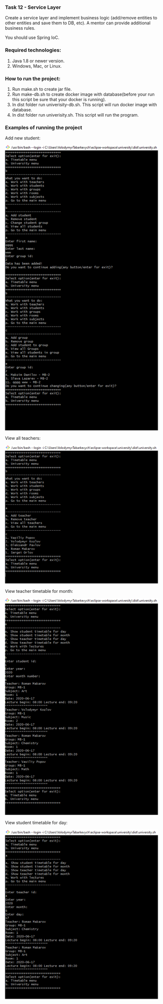 ### Task 12 - Service Layer
Create a service layer and implement business logic (add/remove entities to other entities and save them to DB, etc). A mentor can provide additional business rules.

You should use Spring IoC.

### Required technologies:
1. Java 1.8 or newer version.
2. Windows, Mac, or Linux.

### How to run the project:
1. Run make.sh to create jar file.
2. Run make-db.sh to create docker image with database(before your run this script be sure that your docker is running).
3. In dist folder run univerisity-db.sh. This script will run docker image with database.
4. In dist folder run univerisity.sh. This script will run the program.

### Examples of running the project
Add new student:

![Add new student](docs/example-images/add_new_student_to_group.png)

View all teachers:

![View teacher timetable for month](docs/example-images/view_all_teachers.png)

View teacher timetable for month:

![View student timetable for day](docs/example-images/view_student_timetable_for_day.png)

View student timetable for day:

![View teacher timetable for month](docs/example-images/view_teacher_timetable_for_month.png)